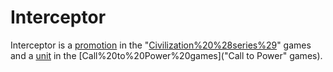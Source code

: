 # Interceptor

Interceptor is a [promotion](promotion) in the "[Civilization%20%28series%29](Civilization)" games and a [unit](unit) in the [Call%20to%20Power%20games]("Call to Power" games).